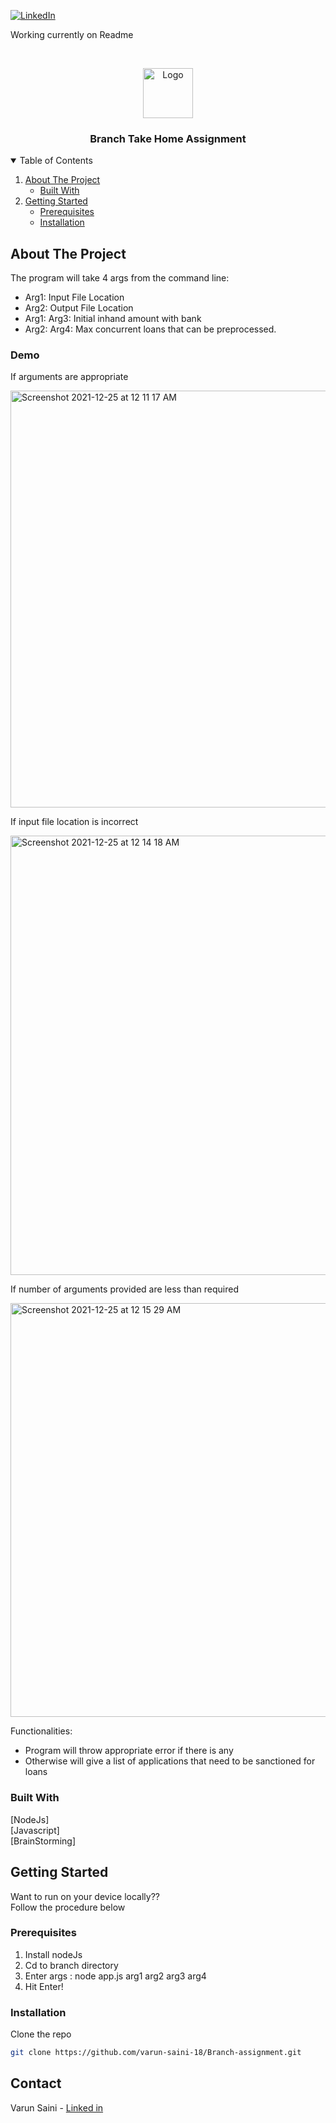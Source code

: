 [![LinkedIn][linkedin-shield]][linkedin-url]

Working currently on Readme

<!-- PROJECT LOGO -->
<br />
<p align="center">
  <a href="https://1drv.ms/u/s!Ar_vfbHCB9exc2gL-vC3tKlqaXo?e=QzYVfC">
    <img src="https://www.mpug.com/wp-content/uploads/2020/03/new-project-logo.png" alt="Logo" width="80" height="80">
  </a>

  <h3 align="center">Branch Take Home Assignment</h3>

  
  </p>
</p>



<!-- TABLE OF CONTENTS -->
<details open="open">
  <summary>Table of Contents</summary>
  <ol>
    <li>
      <a href="#about-the-project">About The Project</a>
      <ul>
        <li><a href="#built-with">Built With</a></li>
      </ul>
    </li>
    <li>
      <a href="#getting-started">Getting Started</a>
      <ul>
        <li><a href="#prerequisites">Prerequisites</a></li>
        <li><a href="#installation">Installation</a></li>
      </ul>
    </li>
  </ol>
</details>



<!-- ABOUT THE PROJECT -->
## About The Project

The program will take 4 args from the command line:
<ul>
        <li>Arg1: Input File Location</li>
        <li>Arg2: Output File Location</li>
        <li>Arg1: Arg3: Initial inhand amount with bank</li>
        <li>Arg2: Arg4: Max concurrent loans that can be preprocessed.</li>
</ul>

### Demo

If arguments are appropriate

<img width="667" alt="Screenshot 2021-12-25 at 12 11 17 AM" src="https://user-images.githubusercontent.com/54900875/147369125-f4d763c4-a45f-40d2-952a-f444f1b8c775.png">

If input file location is incorrect


<img width="703" alt="Screenshot 2021-12-25 at 12 14 18 AM" src="https://user-images.githubusercontent.com/54900875/147369190-2a3f6dee-5f75-4ef5-9f9c-6e4fc084092c.png">


If number of arguments provided are less than required


<img width="662" alt="Screenshot 2021-12-25 at 12 15 29 AM" src="https://user-images.githubusercontent.com/54900875/147369220-e0c266dd-cbe8-4e2e-89eb-29664ccb2eab.png">




Functionalities:
* Program will throw appropriate error if there is any
* Otherwise will give a list of applications that need to be sanctioned for loans

### Built With
 [NodeJs]    
 [Javascript]  
 [BrainStorming]



<!-- GETTING STARTED -->
## Getting Started

Want to run on your device locally??    
Follow the procedure below

### Prerequisites

1. Install nodeJs
2. Cd to branch directory
3. Enter args : node app.js arg1 arg2 arg3 arg4
4. Hit Enter!


### Installation

Clone the repo
   ```sh
   git clone https://github.com/varun-saini-18/Branch-assignment.git
   ```





<!-- CONTACT -->
## Contact

Varun Saini - [Linked in](https://www.linkedin.com/in/varun-sainii/)




[linkedin-shield]: https://img.shields.io/badge/-LinkedIn-black.svg?style=for-the-badge&logo=linkedin&colorB=555
[linkedin-url]: https://www.linkedin.com/in/varun-sainii
